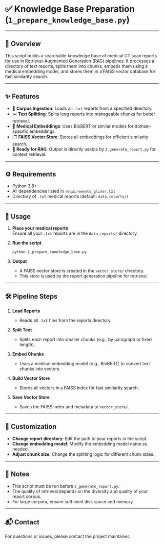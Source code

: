 # ✅ Knowledge Base Preparation (`1_prepare_knowledge_base.py`)

---

## 📖 Overview

This script builds a searchable knowledge base of medical CT scan reports for use in Retrieval-Augmented Generation (RAG) pipelines. It processes a directory of text reports, splits them into chunks, embeds them using a medical embedding model, and stores them in a FAISS vector database for fast similarity search.

---

## ✨ Features

- 📂 **Corpus Ingestion**: Loads all `.txt` reports from a specified directory.
- ✂️ **Text Splitting**: Splits long reports into manageable chunks for better retrieval.
- 🧬 **Medical Embeddings**: Uses BioBERT or similar models for domain-specific embeddings.
- 🗂️ **FAISS Vector Store**: Stores all embeddings for efficient similarity search.
- 🔗 **Ready for RAG**: Output is directly usable by `2_generate_report.py` for context retrieval.

---

## ⚙️ Requirements

- Python 3.8+
- All dependencies listed in `requirements_gliner.txt`
- Directory of `.txt` medical reports (default: `data_reports/`)

---

## 🚀 Usage

1. **Place your medical reports**  
   Ensure all your `.txt` reports are in the `data_reports/` directory.

2. **Run the script**  
   ```powershell
   python 1_prepare_knowledge_base.py
   ```

3. **Output**  
   - A FAISS vector store is created in the `vector_store/` directory.
   - This store is used by the report generation pipeline for retrieval.

---

## 🛠️ Pipeline Steps

1. **Load Reports**
   - Reads all `.txt` files from the reports directory.

2. **Split Text**
   - Splits each report into smaller chunks (e.g., by paragraph or fixed length).

3. **Embed Chunks**
   - Uses a medical embedding model (e.g., BioBERT) to convert text chunks into vectors.

4. **Build Vector Store**
   - Stores all vectors in a FAISS index for fast similarity search.

5. **Save Vector Store**
   - Saves the FAISS index and metadata to `vector_store/`.

---

## 🧩 Customization

- **Change report directory**: Edit the path to your reports in the script.
- **Change embedding model**: Modify the embedding model name as needed.
- **Adjust chunk size**: Change the splitting logic for different chunk sizes.

---

## 📝 Notes

- This script must be run before `2_generate_report.py`.
- The quality of retrieval depends on the diversity and quality of your report corpus.
- For large corpora, ensure sufficient disk space and memory.

---

## 📬 Contact

For questions or issues, please contact the project maintainer.
